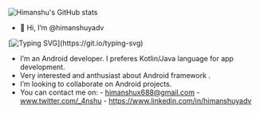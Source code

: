 ![ Himanshu's GitHub stats](https://github-readme-stats.vercel.app/api?username=himanshuyadv&show_icons=true&theme=onedark&hide=prs)

- 👋 Hi, I’m @himanshuyadv

[![Typing SVG](https://readme-typing-svg.demolab.com/?lines=Hope+you+are+doing+Great;Feel+free+to+connect!)](https://git.io/typing-svg)
- I’m an Android developer. I preferes Kotlin/Java language for app development.
- Very interested and anthusiast about Android framework .
- I’m looking to collaborate on Android projects.
- You can contact me on:
      - himanshux688@gmail.com
      - www.twitter.com/_4nshu
      - https://www.linkedin.com/in/himanshuyadv

